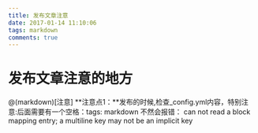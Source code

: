 ```yaml
---
title: 发布文章注意
date: 2017-01-14 11:10:06
tags: markdown
comments: true
---
```

# 发布文章注意的地方
@(markdown)[注意]
**注意点1：**发布的时候,检查_config.yml内容，特别注意:后面需要有一个空格：tags: markdown
不然会报错：
can not read a block mapping entry; a multiline key may not be an implicit key



